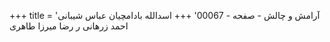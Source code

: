 +++
title = 'آرامش و چالش - صفحه - 00067'
+++
اسدالله بادامچیان عباس شیبانی احمد زرهانی ر رضا میرزا طاهری